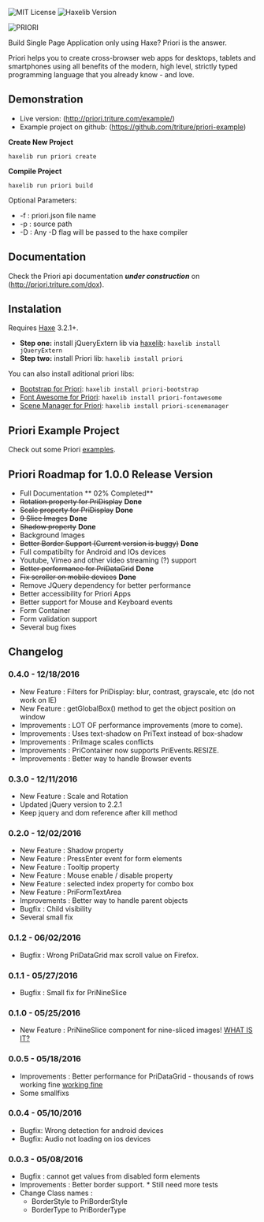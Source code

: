![MIT License](https://img.shields.io/badge/license-MIT-blue.svg?style=flat) ![Haxelib Version](https://img.shields.io/github/tag/triture/priori.svg?style=flat&label=haxelib)

![PRIORI](http://priori.triture.com/wiki/priorilogo.png)

Build Single Page Application only using Haxe? Priori is the answer.

Priori helps you to create cross-browser web apps for desktops, tablets and smartphones using all benefits of the modern, high level, strictly typed programming language that you already know - and love.

## Demonstration
- Live version: (http://priori.triture.com/example/)
- Example project on github: (https://github.com/triture/priori-example)

**Create New Project**
```
haxelib run priori create
```

**Compile Project**
```
haxelib run priori build
```
Optional Parameters:  
- -f : priori.json file name  
- -p : source path  
- -D : Any -D flag will be passed to the haxe compiler  

## Documentation
Check the Priori api documentation ***under construction*** on (http://priori.triture.com/dox).

## Instalation  
Requires [Haxe](http://haxe.org) 3.2.1+.

* **Step one:** install jQueryExtern lib via [haxelib](http://haxe.org/doc/haxelib/using_haxelib): `haxelib install jQueryExtern`  
* **Step two:** install Priori lib: `haxelib install priori`  

You can also install aditional priori libs:  
- [Bootstrap for Priori](https://github.com/triture/priori-bootstrap): `haxelib install priori-bootstrap`  
- [Font Awesome for Priori](https://github.com/triture/priori-fontawesome): `haxelib install priori-fontawesome`  
- [Scene Manager for Priori](https://github.com/triture/priori-scenemanager): `haxelib install priori-scenemanager`  

## Priori Example Project
Check out some Priori [examples](https://github.com/triture/priori-example).  

## Priori Roadmap for 1.0.0 Release Version  
- Full Documentation ** 02% Completed**
- ~~Rotation property for PriDisplay~~ **Done**
- ~~Scale property for PriDisplay~~ **Done**
- ~~9 Slice Images~~ **Done**
- ~~Shadow property~~ **Done**
- Background Images
- ~~Better Border Support (Current version is buggy)~~ **Done**
- Full compatibilty for Android and IOs devices
- Youtube, Vimeo and other video streaming (?) support
- ~~Better performance for PriDataGrid~~ **Done**
- ~~Fix scroller on mobile devices~~ **Done**
- Remove JQuery dependency for better performance
- Better accessibility for Priori Apps
- Better support for Mouse and Keyboard events
- Form Container
- Form validation support
- Several bug fixes

## Changelog
### 0.4.0 - 12/18/2016
- New Feature : Filters for PriDisplay: blur, contrast, grayscale, etc (do not work on IE)
- New Feature : getGlobalBox() method to get the object position on window
- Improvements : LOT OF performance improvements (more to come).
- Improvements : Uses text-shadow on PriText instead of box-shadow
- Improvements : PriImage scales conflicts
- Improvements : PriContainer now supports PriEvents.RESIZE.
- Improvements : Better way to handle Browser events

### 0.3.0 - 12/11/2016
- New Feature : Scale and Rotation
- Updated jQuery version to 2.2.1
- Keep jquery and dom reference after kill method

### 0.2.0 - 12/02/2016
- New Feature : Shadow property
- New Feature : PressEnter event for form elements
- New Feature : Tooltip property
- New Feature : Mouse enable / disable property
- New Feature : selected index property for combo box
- New Feature : PriFormTextArea
- Improvements : Better way to handle parent objects
- Bugfix : Child visibility
- Several small fix

### 0.1.2 - 06/02/2016
- Bugfix : Wrong PriDataGrid max scroll value on Firefox.

### 0.1.1 - 05/27/2016
- Bugfix : Small fix for PriNineSlice  

### 0.1.0 - 05/25/2016  
- New Feature : PriNineSlice component for nine-sliced images! [WHAT IS IT?](http://rwillustrator.blogspot.com.br/2007/04/understanding-9-slice-scaling.html)  

### 0.0.5 - 05/18/2016  
- Improvements : Better performance for PriDataGrid - thousands of rows working fine [working fine](http://priori.triture.com/example)  
- Some smallfixs  

### 0.0.4 - 05/10/2016  
- Bugfix: Wrong detection for android devices  
- Bugfix: Audio not loading on ios devices  

### 0.0.3 - 05/08/2016  
- Bugfix : cannot get values from disabled form elements  
- Improvements : Better border support. * Still need more tests  
- Change Class names :  
    - BorderStyle to PriBorderStyle  
    - BorderType to PriBorderType  

